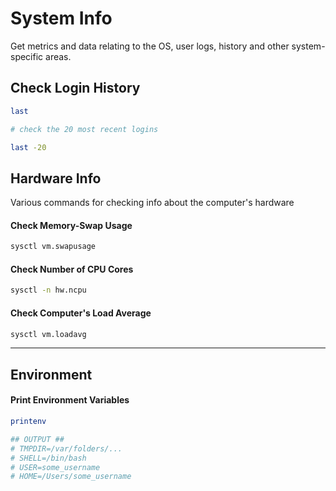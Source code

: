 # System Info
Get metrics and data relating to the OS, user logs, history and other system-specific areas.

## Check Login History
```bash
last

# check the 20 most recent logins

last -20
```

## Hardware Info
Various commands for checking info about the computer's hardware

#### Check Memory-Swap Usage
```bash
sysctl vm.swapusage
```

#### Check Number of CPU Cores
```bash
sysctl -n hw.ncpu 
```
#### Check Computer's Load Average
```bash
sysctl vm.loadavg 
```

------------

## Environment

#### Print Environment Variables
```bash
printenv

## OUTPUT ##
# TMPDIR=/var/folders/...
# SHELL=/bin/bash
# USER=some_username
# HOME=/Users/some_username
```
